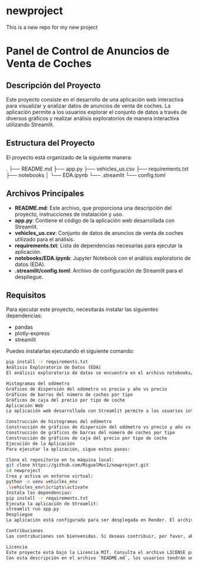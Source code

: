 # newproject
This is a new repo for my new project
# Panel de Control de Anuncios de Venta de Coches

## Descripción del Proyecto

Este proyecto consiste en el desarrollo de una aplicación web interactiva para visualizar y analizar datos de anuncios de venta de coches. La aplicación permite a los usuarios explorar el conjunto de datos a través de diversos gráficos y realizar análisis exploratorios de manera interactiva utilizando Streamlit.

## Estructura del Proyecto

El proyecto está organizado de la siguiente manera:

.
├── README.md
├── app.py
├── vehicles_us.csv
├── requirements.txt
├── notebooks
│ └── EDA.ipynb
└── .streamlit
└── config.toml

## Archivos Principales

- **README.md**: Este archivo, que proporciona una descripción del proyecto, instrucciones de instalación y uso.
- **app.py**: Contiene el código de la aplicación web desarrollada con Streamlit.
- **vehicles_us.csv**: Conjunto de datos de anuncios de venta de coches utilizado para el análisis.
- **requirements.txt**: Lista de dependencias necesarias para ejecutar la aplicación.
- **notebooks/EDA.ipynb**: Jupyter Notebook con el análisis exploratorio de datos (EDA).
- **.streamlit/config.toml**: Archivo de configuración de Streamlit para el despliegue.

## Requisitos

Para ejecutar este proyecto, necesitarás instalar las siguientes dependencias:

- pandas
- plotly-express
- streamlit

Puedes instalarlas ejecutando el siguiente comando:

```sh
pip install -r requirements.txt
Análisis Exploratorio de Datos (EDA)
El análisis exploratorio de datos se encuentra en el archivo notebooks/EDA.ipynb. Este notebook incluye visualizaciones como:

Histogramas del odómetro
Gráficos de dispersión del odómetro vs precio y año vs precio
Gráficos de barras del número de coches por tipo
Gráficos de caja del precio por tipo de coche
Aplicación Web
La aplicación web desarrollada con Streamlit permite a los usuarios interactuar con los datos y generar gráficos en tiempo real. La aplicación incluye las siguientes funcionalidades:

Construcción de histogramas del odómetro
Construcción de gráficos de dispersión del odómetro vs precio y año vs precio
Construcción de gráficos de barras del número de coches por tipo
Construcción de gráficos de caja del precio por tipo de coche
Ejecución de la Aplicación
Para ejecutar la aplicación, sigue estos pasos:

Clona el repositorio en tu máquina local:
git clone https://github.com/MiguelMoc1/newproject.git
cd newproject
Crea y activa un entorno virtual:
python -m venv vehicles_env
.\vehicles_env\Scripts\activate
Instala las dependencias:
pip install -r requirements.txt
Ejecuta la aplicación de Streamlit:
streamlit run app.py
Despliegue
La aplicación está configurada para ser desplegada en Render. El archivo .streamlit/config.toml contiene la configuración necesaria para el despliegue.

Contribuciones
Las contribuciones son bienvenidas. Si deseas contribuir, por favor, abre un issue o envía un pull request.

Licencia
Este proyecto está bajo la Licencia MIT. Consulta el archivo LICENSE para más detalles.
Con esta descripción en el archivo `README.md`, los usuarios tendrán una comprensión clara del propósito y estructura del proyecto, así como instrucciones detalladas para la instalación, ejecución y despliegue de la aplicación. Si necesitas más detalles o ajustes específicos, no dudes en preguntar. ¡Estoy aquí para ayudarte!


